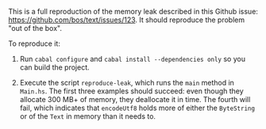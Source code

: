 This is a full reproduction of the memory leak described in this Github
issue: https://github.com/bos/text/issues/123. It should reproduce the problem 
"out of the box".

To reproduce it:

1. Run ```cabal configure``` and ```cabal install --dependencies only``` so you
  can build the project.

2. Execute the script ```reproduce-leak```, which runs the ```main``` method in
  ```Main.hs```. The first three examples should succeed: even though they allocate
  300 MB+ of memory, they deallocate it in time. The fourth will fail, which
  indicates that ```encodeUtf8``` holds more of either the ```ByteString``` or
  of the ```Text``` in memory than it needs to.

